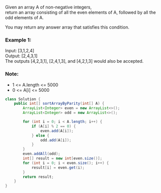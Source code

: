 Given an array A of non-negative integers,  
return an array consisting of all the even elements of A, followed by all the odd elements of A.

You may return any answer array that satisfies this condition.

 

### Example 1:
Input: [3,1,2,4]  
Output: [2,4,3,1]  
The outputs [4,2,3,1], [2,4,1,3], and [4,2,1,3] would also be accepted.
 

### Note:

- 1 <= A.length <= 5000
- 0 <= A[i] <= 5000

```java
class Solution {
    public int[] sortArrayByParity(int[] A) {
        ArrayList<Integer> even = new ArrayList<>();
        ArrayList<Integer> odd = new ArrayList<>();

        for (int i = 0; i < A.length; i++) {
            if (A[i] % 2 == 0) {
                even.add(A[i]);
            } else {
                odd.add(A[i]);
            }
        }
        even.addAll(odd);
        int[] result = new int[even.size()];
        for (int i = 0; i < even.size(); i++) {
            result[i] = even.get(i);
        }
        return result;
    }
}
```